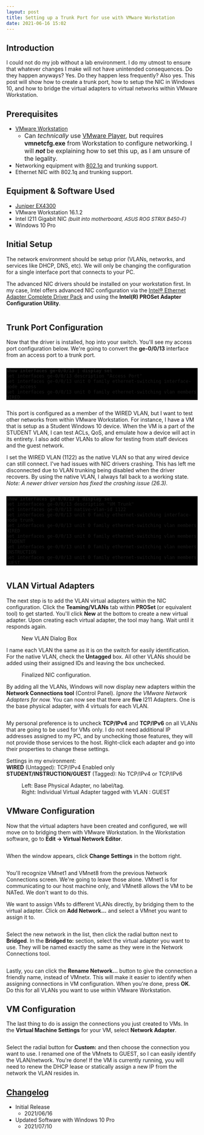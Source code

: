 ```yaml
---
layout: post
title: Setting up a Trunk Port for use with VMware Workstation
date: 2021-06-16 15:02
---
```

<!-- wp:heading -->
<h2>Introduction</h2>
<!-- /wp:heading -->

<!-- wp:paragraph {"dropCap":true} -->
<p class="has-drop-cap">I could not do my job without a lab environment. I do my utmost to ensure that whatever changes I make will not have unintended consequences. Do they happen anyways? Yes. Do they happen less frequently? Also yes. This post will show how to create a trunk port, how to setup the NIC in Windows 10, and how to bridge the virtual adapters to virtual networks within VMware Workstation.</p>
<!-- /wp:paragraph -->

<!-- wp:heading -->
<h2>Prerequisites</h2>
<!-- /wp:heading -->

<!-- wp:list -->
<ul><li><a rel="noreferrer noopener" href="https://www.vmware.com/products/workstation-pro.html" target="_blank">VMware Workstation</a><ul><li><font size="3px">Can <em>technically</em> use <a rel="noreferrer noopener" href="https://www.vmware.com/products/workstation-player.html" target="_blank">VMware Player</a>, but requires <strong>vmnetcfg.exe</strong> from Workstation to configure networking. I will <strong><em>not </em></strong>be explaining how to set this up, as I am unsure of the legality.</font> </li></ul></li><li>Networking equipment with <a rel="noreferrer noopener" href="https://en.wikipedia.org/wiki/IEEE_802.1Q" target="_blank">802.1q</a> and trunking support.</li><li>Ethernet NIC with 802.1q and trunking support.</li></ul>
<!-- /wp:list -->

<!-- wp:heading -->
<h2>Equipment &amp; Software Used</h2>
<!-- /wp:heading -->

<!-- wp:list -->
<ul><li><a rel="noreferrer noopener" href="https://www.juniper.net/us/en/products-services/switching/ex-series/ex4300/" target="_blank">Juniper EX4300</a></li><li>VMware Workstation 16.1.2</li><li>Intel I211 Gigabit NIC <em><font size="2px">(built into motherboard, ASUS ROG STRIX B450-F)</font></em></li><li>Windows 10 Pro</li></ul>
<!-- /wp:list -->

<!-- wp:heading -->
<h2>Initial Setup</h2>
<!-- /wp:heading -->

<!-- wp:paragraph -->
<p>The network environment should be setup prior (VLANs, networks, and services like DHCP, DNS, etc). We will only be changing the configuration for a single interface port that connects to your PC.</p>
<!-- /wp:paragraph -->

<!-- wp:paragraph -->
<p>The advanced NIC drivers should be installed on your workstation first. In my case, Intel offers advanced NIC configuration via the <a rel="noreferrer noopener" href="https://downloadcenter.intel.com/download/22283/Intel-Ethernet-Adapter-Complete-Driver-Pack" target="_blank">Intel® Ethernet Adapter Complete Driver Pack</a> and using the <strong>Intel(R) PROSet Adapter Configuration Utility</strong>.</p>
<!-- /wp:paragraph -->

<!-- wp:image {"id":270,"sizeSlug":"large","linkDestination":"none"} -->
<figure class="wp-block-image size-large"><img src="/images/2021-06-16_i1.png?w=1024" alt="" class="wp-image-270" /></figure>
<!-- /wp:image -->

<!-- wp:heading -->
<h2>Trunk Port Configuration</h2>
<!-- /wp:heading -->

<!-- wp:paragraph -->
<p>Now that the driver is installed, hop into your switch. You'll see my access port configuration below. We're going to convert the <strong>ge-0/0/13</strong> interface from an access port to a trunk port.</p>
<!-- /wp:paragraph -->

<!-- wp:code {"style":{"typography":{"fontSize":"14px"}}} -->
<pre class="wp-block-code" style="font-size:14px;"><code><p class="has-background-color has-text-color has-background" style="background-color:#000000;"><strong>show interfaces ge-0/0/13 | display set</strong>
set interfaces ge-0/0/13 description "Access Port"
set interfaces ge-0/0/13 unit 0 family ethernet-switching interface-mode access
set interfaces ge-0/0/13 unit 0 family ethernet-switching vlan members WIRED</p></code></pre>
<!-- /wp:code -->

<!-- wp:paragraph -->
<p>This port is configured as a member of the WIRED VLAN, but I want to test other networks from within VMware Workstation. For instance, I have a VM that is setup as a Student Windows 10 device. When the VM is a part of the STUDENT VLAN, I can test ACLs, QoS, and emulate how a device will act in its entirety. I also add other VLANs to allow for testing from staff devices and the guest network. </p>
<!-- /wp:paragraph -->

<!-- wp:paragraph -->
<p>I set the WIRED VLAN (1122) as the native VLAN so that any wired device can still connect. I've had issues with NIC drivers crashing. This has left me disconnected due to VLAN trunking being disabled when the driver recovers. By using the native VLAN, I always fall back to a working state. <em>Note: A newer driver version has fixed the crashing issue (26.3).</em></p>
<!-- /wp:paragraph -->

<!-- wp:code {"style":{"typography":{"fontSize":"14px"}}} -->
<pre class="wp-block-code" style="font-size:14px;"><code><p class="has-background-color has-text-color has-background" style="background-color:#000000;"><strong>show interfaces ge-0/0/13 | display set</strong>
set interfaces ge-0/0/13 description "VM Trunk"
set interfaces ge-0/0/13 native-vlan-id 1122
set interfaces ge-0/0/13 unit 0 family ethernet-switching interface-mode trunk
set interfaces ge-0/0/13 unit 0 family ethernet-switching vlan members WIRED
set interfaces ge-0/0/13 unit 0 family ethernet-switching vlan members STUDENT
set interfaces ge-0/0/13 unit 0 family ethernet-switching vlan members INSTRUCTION
set interfaces ge-0/0/13 unit 0 family ethernet-switching vlan members GUEST</p></code></pre>
<!-- /wp:code -->

<!-- wp:heading -->
<h2>VLAN Virtual Adapters</h2>
<!-- /wp:heading -->

<!-- wp:paragraph -->
<p>The next step is to add the VLAN virtual adapters within the NIC configuration. Click the <strong>Teaming/VLANs</strong> tab within <strong>PROSet </strong>(or equivalent tool) to get started. You'll click <strong>New</strong> at the bottom to create a new virtual adapter. Upon creating each virtual adapter, the tool may hang. Wait until it responds again.</p>
<!-- /wp:paragraph -->

<!-- wp:image {"align":"center","id":264,"sizeSlug":"large","linkDestination":"none"} -->
<div class="wp-block-image"><figure class="aligncenter size-large"><img src="/images/2021-06-16_i2.png?w=405" alt="" class="wp-image-264" /><figcaption>New VLAN Dialog Box</figcaption></figure></div>
<!-- /wp:image -->

<!-- wp:paragraph -->
<p>I name each VLAN the same as it is on the switch for easily identification. For the native VLAN, check the <strong>Untagged</strong> box. All other VLANs should be added using their assigned IDs and leaving the box unchecked.</p>
<!-- /wp:paragraph -->

<!-- wp:image {"align":"center","id":262,"sizeSlug":"large","linkDestination":"none"} -->
<div class="wp-block-image"><figure class="aligncenter size-large"><img src="/images/2021-06-16_i3.png?w=1024" alt="" class="wp-image-262" /><figcaption>Finalized NIC configuration.</figcaption></figure></div>
<!-- /wp:image -->

<!-- wp:paragraph -->
<p>By adding all the VLANs, Windows will now display new adapters within the <strong>Network Connections tool</strong> (Control Panel). <em>Ignore the VMware Network Adapters for now.</em> You can now see that there are <strong>five </strong>I211 Adapters. One is the base physical adapter, with 4 virtuals for each VLAN.</p>
<!-- /wp:paragraph -->

<!-- wp:image {"align":"center","id":273,"sizeSlug":"large","linkDestination":"none"} -->
<div class="wp-block-image"><figure class="aligncenter size-large"><img src="/images/2021-06-16_i4.png?w=1024" alt="" class="wp-image-273" /></figure></div>
<!-- /wp:image -->

<!-- wp:paragraph -->
<p>My personal preference is to uncheck <strong>TCP/IPv4</strong> and <strong>TCP/IPv6</strong> on all VLANs that are going to be used for VMs only. I do not need additional IP addresses assigned to my PC, and by unchecking those features, they will not provide those services to the host. Right-click each adapter and go into their properties to change these settings.</p>
<!-- /wp:paragraph -->

<!-- wp:paragraph -->
<p>Settings in my environment:<br>     <strong>WIRED</strong> (Untagged): TCP/IPv4 Enabled only<br>     <strong>STUDENT/INSTRUCTION/GUEST</strong> (Tagged): No TCP/IPv4 or TCP/IPv6</p>
<!-- /wp:paragraph -->

<!-- wp:image {"align":"center","id":275,"sizeSlug":"large","linkDestination":"none"} -->
<div class="wp-block-image"><figure class="aligncenter size-large"><img src="/images/2021-06-16_i5.png?w=726" alt="" class="wp-image-275" /><figcaption>Left: Base Physical Adapter, no label/tag.<br>Right: Individual Virtual Adapter tagged with VLAN : GUEST</figcaption></figure></div>
<!-- /wp:image -->

<!-- wp:heading -->
<h2>VMware Configuration</h2>
<!-- /wp:heading -->

<!-- wp:paragraph -->
<p>Now that the virtual adapters have been created and configured, we will move on to bridging them with VMware Workstation. In the Workstation software, go to <strong>Edit -&gt; Virtual Network Editor</strong>. </p>
<!-- /wp:paragraph -->

<!-- wp:image {"id":295,"sizeSlug":"large","linkDestination":"none"} -->
<figure class="wp-block-image size-large"><img src="/images/2021-06-16_i6.png?w=1024" alt="" class="wp-image-295" /></figure>
<!-- /wp:image -->

<!-- wp:paragraph -->
<p>When the window appears, click <strong>Change Settings</strong> in the bottom right.</p>
<!-- /wp:paragraph -->

<!-- wp:image {"align":"center","id":279,"sizeSlug":"large","linkDestination":"none"} -->
<div class="wp-block-image"><figure class="aligncenter size-large"><img src="/images/2021-06-16_i7.png?w=603" alt="" class="wp-image-279" /></figure></div>
<!-- /wp:image -->

<!-- wp:paragraph -->
<p>You'll recognize VMnet1 and VMnet8 from the previous Network Connections screen. We're going to leave those alone. VMnet1 is for communicating to our host machine only, and VMnet8 allows the VM to be NATed. We don't want to do this.</p>
<!-- /wp:paragraph -->

<!-- wp:paragraph -->
<p>We want to assign VMs to different VLANs directly, by bridging them to the virtual adapter. Click on <strong>Add Network...</strong> and select a VMnet you want to assign it to.</p>
<!-- /wp:paragraph -->

<!-- wp:image {"align":"center","id":285,"sizeSlug":"large","linkDestination":"none"} -->
<div class="wp-block-image"><figure class="aligncenter size-large"><img src="/images/2021-06-16_i8.png?w=257" alt="" class="wp-image-285" /></figure></div>
<!-- /wp:image -->

<!-- wp:paragraph -->
<p>Select the new network in the list, then click the radial button next to <strong>Bridged</strong>. In the <strong>Bridged to:</strong> section, select the virtual adapter you want to use. They will be named exactly the same as they were in the Network Connections tool.</p>
<!-- /wp:paragraph -->

<!-- wp:image {"align":"center","id":286,"sizeSlug":"large","linkDestination":"none"} -->
<div class="wp-block-image"><figure class="aligncenter size-large"><img src="/images/2021-06-16_i9.png?w=591" alt="" class="wp-image-286" /></figure></div>
<!-- /wp:image -->

<!-- wp:paragraph -->
<p>Lastly, you can click the <strong>Rename Network...</strong> button to give the connection a friendly name, instead of VMnet<em>x</em>. This will make it easier to identify when assigning connections in VM configuration. When you're done, press <strong>OK</strong>. Do this for all VLANs you want to use within VMware Workstation.</p>
<!-- /wp:paragraph -->

<!-- wp:heading -->
<h2>VM Configuration</h2>
<!-- /wp:heading -->

<!-- wp:paragraph -->
<p>The last thing to do is assign the connections you just created to VMs. In the <strong>Virtual Machine Settings</strong> for your VM, select <strong>Network Adapter</strong>.</p>
<!-- /wp:paragraph -->

<!-- wp:image {"id":290,"sizeSlug":"large","linkDestination":"none"} -->
<figure class="wp-block-image size-large"><img src="/images/2021-06-16_i10.png?w=750" alt="" class="wp-image-290" /></figure>
<!-- /wp:image -->

<!-- wp:paragraph -->
<p>Select the radial button for <strong>Custom:</strong> and then choose the connection you want to use. I renamed one of the VMnets to GUEST, so I can easily identify the VLAN/network. You're done! If the VM is currently running, you will need to renew the DHCP lease or statically assign a new IP from the network the VLAN resides in.</p>
<!-- /wp:paragraph -->

<!-- wp:heading -->
<h2><span style="text-decoration:underline;">Changelog</span></h2>
<!-- /wp:heading -->

<!-- wp:list -->
<ul><li>Initial Release<ul><li>2021/06/16</li></ul></li><li>Updated Software with Windows 10 Pro<ul><li>2021/07/10</li></ul></li></ul>
<!-- /wp:list -->

<!-- wp:paragraph -->
<p></p>
<!-- /wp:paragraph -->
